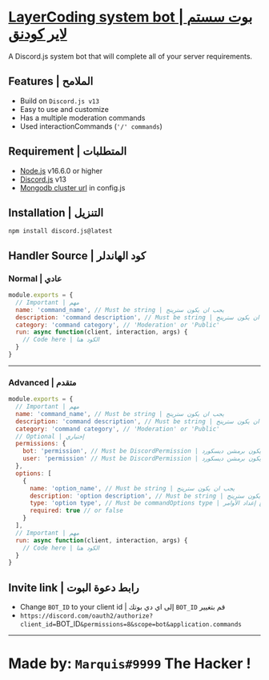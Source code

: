 # [LayerCoding system bot | بوت سستم لاير كودنق](https://discord.gg/RjNPebdKNr)

A Discord.js system bot that will complete all of your server requirements.

## Features | الملامح

- Build on `Discord.js v13`
- Easy to use and customize
- Has a multiple moderation commands
- Used interactionCommands (`'/' commands`)

## Requirement | المتطلبات

- [Node.js](https://nodejs.org/en/) v16.6.0 or higher
- [Discord.js](https://discord.js.org) v13
- [Mongodb cluster url](https://www.mongodb.com/) in config.js

## Installation | التنزيل

```npm
npm install discord.js@latest
```

## Handler Source | كود الهاندلر
### Normal | عادي

```js
module.exports = {
  // Important | مهم
  name: 'command_name', // Must be string | يجب ان يكون سترينج
  description: 'command description', // Must be string | يجب ان يكون سترينج
  category: 'command category', // 'Moderation' or 'Public'
  run: async function(client, interaction, args) {
    // Code here | الكود هنا
  }
}
```
---
### Advanced | متقدم
```js
module.exports = {
  // Important | مهم
  name: 'command_name', // Must be string | يجب ان يكون سترينج
  description: 'command description', // Must be string | يجب ان يكون سترينج
  category: 'command category', // 'Moderation' or 'Public'
  // Optional | إختياري
  permissions: {
    bot: 'permission', // Must be DiscordPermission | يجب ان يكون برمشن ديسكورد
    user: 'permission' // Must be DiscordPermission | يجب ان يكون برمشن ديسكورد
  },
  options: [
    {
      name: 'option_name', // Must be string | يجب ان يكون سترينج
      description: 'option description', // Must be string | يجب ان يكون سترينج
      type: 'option type', // Must be commandOptions type | يجب ان يكون نوع إعداد الأوامر
      required: true // or false
    }
  ],
  // Important | مهم
  run: async function(client, interaction, args) {
    // Code here | الكود هنا
  }
}
```

## Invite link | رابط دعوة البوت

- Change `BOT_ID` to your client id | إلى اي دي بوتك `BOT_ID` قم بتغيير
- `https://discord.com/oauth2/authorize?client_id=`BOT_ID`&permissions=8&scope=bot&application.commands`

---

# Made by: `Marquis#9999` The Hacker !